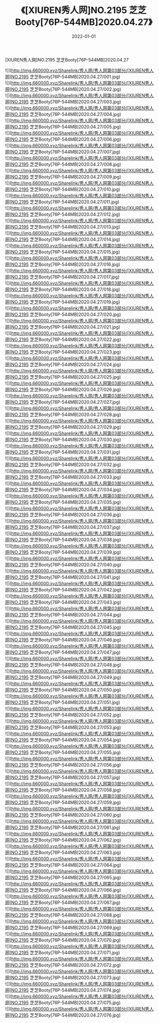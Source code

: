 ﻿---
layout: post
title:  《[XIUREN秀人网]NO.2195 芝芝Booty[76P-544MB]2020.04.27》
date:   2022-01-01
img: http://img.660000.xyz/Sharelink/秀人网/秀人网第03部分/[XIUREN秀人网]NO.2195 芝芝Booty[76P-544MB]2020.04.27/000.jpg
categories: [美女, 清纯, 唯美]
---

[XIUREN秀人网]NO.2195 芝芝Booty[76P-544MB]2020.04.27

 ![](http://img.660000.xyz/Sharelink/秀人网/秀人网第03部分/[XIUREN秀人网]NO.2195 芝芝Booty[76P-544MB]2020.04.27/001.jpg) <br>![](http://img.660000.xyz/Sharelink/秀人网/秀人网第03部分/[XIUREN秀人网]NO.2195 芝芝Booty[76P-544MB]2020.04.27/002.jpg) <br>![](http://img.660000.xyz/Sharelink/秀人网/秀人网第03部分/[XIUREN秀人网]NO.2195 芝芝Booty[76P-544MB]2020.04.27/003.jpg) <br>![](http://img.660000.xyz/Sharelink/秀人网/秀人网第03部分/[XIUREN秀人网]NO.2195 芝芝Booty[76P-544MB]2020.04.27/004.jpg) <br>![](http://img.660000.xyz/Sharelink/秀人网/秀人网第03部分/[XIUREN秀人网]NO.2195 芝芝Booty[76P-544MB]2020.04.27/005.jpg) <br>![](http://img.660000.xyz/Sharelink/秀人网/秀人网第03部分/[XIUREN秀人网]NO.2195 芝芝Booty[76P-544MB]2020.04.27/006.jpg) <br>![](http://img.660000.xyz/Sharelink/秀人网/秀人网第03部分/[XIUREN秀人网]NO.2195 芝芝Booty[76P-544MB]2020.04.27/007.jpg) <br>![](http://img.660000.xyz/Sharelink/秀人网/秀人网第03部分/[XIUREN秀人网]NO.2195 芝芝Booty[76P-544MB]2020.04.27/008.jpg) <br>![](http://img.660000.xyz/Sharelink/秀人网/秀人网第03部分/[XIUREN秀人网]NO.2195 芝芝Booty[76P-544MB]2020.04.27/009.jpg) <br>![](http://img.660000.xyz/Sharelink/秀人网/秀人网第03部分/[XIUREN秀人网]NO.2195 芝芝Booty[76P-544MB]2020.04.27/010.jpg) <br>![](http://img.660000.xyz/Sharelink/秀人网/秀人网第03部分/[XIUREN秀人网]NO.2195 芝芝Booty[76P-544MB]2020.04.27/011.jpg) <br>![](http://img.660000.xyz/Sharelink/秀人网/秀人网第03部分/[XIUREN秀人网]NO.2195 芝芝Booty[76P-544MB]2020.04.27/012.jpg) <br>![](http://img.660000.xyz/Sharelink/秀人网/秀人网第03部分/[XIUREN秀人网]NO.2195 芝芝Booty[76P-544MB]2020.04.27/013.jpg) <br>![](http://img.660000.xyz/Sharelink/秀人网/秀人网第03部分/[XIUREN秀人网]NO.2195 芝芝Booty[76P-544MB]2020.04.27/014.jpg) <br>![](http://img.660000.xyz/Sharelink/秀人网/秀人网第03部分/[XIUREN秀人网]NO.2195 芝芝Booty[76P-544MB]2020.04.27/015.jpg) <br>![](http://img.660000.xyz/Sharelink/秀人网/秀人网第03部分/[XIUREN秀人网]NO.2195 芝芝Booty[76P-544MB]2020.04.27/016.jpg) <br>![](http://img.660000.xyz/Sharelink/秀人网/秀人网第03部分/[XIUREN秀人网]NO.2195 芝芝Booty[76P-544MB]2020.04.27/017.jpg) <br>![](http://img.660000.xyz/Sharelink/秀人网/秀人网第03部分/[XIUREN秀人网]NO.2195 芝芝Booty[76P-544MB]2020.04.27/018.jpg) <br>![](http://img.660000.xyz/Sharelink/秀人网/秀人网第03部分/[XIUREN秀人网]NO.2195 芝芝Booty[76P-544MB]2020.04.27/019.jpg) <br>![](http://img.660000.xyz/Sharelink/秀人网/秀人网第03部分/[XIUREN秀人网]NO.2195 芝芝Booty[76P-544MB]2020.04.27/020.jpg) <br>![](http://img.660000.xyz/Sharelink/秀人网/秀人网第03部分/[XIUREN秀人网]NO.2195 芝芝Booty[76P-544MB]2020.04.27/021.jpg) <br>![](http://img.660000.xyz/Sharelink/秀人网/秀人网第03部分/[XIUREN秀人网]NO.2195 芝芝Booty[76P-544MB]2020.04.27/022.jpg) <br>![](http://img.660000.xyz/Sharelink/秀人网/秀人网第03部分/[XIUREN秀人网]NO.2195 芝芝Booty[76P-544MB]2020.04.27/023.jpg) <br>![](http://img.660000.xyz/Sharelink/秀人网/秀人网第03部分/[XIUREN秀人网]NO.2195 芝芝Booty[76P-544MB]2020.04.27/024.jpg) <br>![](http://img.660000.xyz/Sharelink/秀人网/秀人网第03部分/[XIUREN秀人网]NO.2195 芝芝Booty[76P-544MB]2020.04.27/025.jpg) <br>![](http://img.660000.xyz/Sharelink/秀人网/秀人网第03部分/[XIUREN秀人网]NO.2195 芝芝Booty[76P-544MB]2020.04.27/026.jpg) <br>![](http://img.660000.xyz/Sharelink/秀人网/秀人网第03部分/[XIUREN秀人网]NO.2195 芝芝Booty[76P-544MB]2020.04.27/027.jpg) <br>![](http://img.660000.xyz/Sharelink/秀人网/秀人网第03部分/[XIUREN秀人网]NO.2195 芝芝Booty[76P-544MB]2020.04.27/028.jpg) <br>![](http://img.660000.xyz/Sharelink/秀人网/秀人网第03部分/[XIUREN秀人网]NO.2195 芝芝Booty[76P-544MB]2020.04.27/029.jpg) <br>![](http://img.660000.xyz/Sharelink/秀人网/秀人网第03部分/[XIUREN秀人网]NO.2195 芝芝Booty[76P-544MB]2020.04.27/030.jpg) <br>![](http://img.660000.xyz/Sharelink/秀人网/秀人网第03部分/[XIUREN秀人网]NO.2195 芝芝Booty[76P-544MB]2020.04.27/031.jpg) <br>![](http://img.660000.xyz/Sharelink/秀人网/秀人网第03部分/[XIUREN秀人网]NO.2195 芝芝Booty[76P-544MB]2020.04.27/032.jpg) <br>![](http://img.660000.xyz/Sharelink/秀人网/秀人网第03部分/[XIUREN秀人网]NO.2195 芝芝Booty[76P-544MB]2020.04.27/033.jpg) <br>![](http://img.660000.xyz/Sharelink/秀人网/秀人网第03部分/[XIUREN秀人网]NO.2195 芝芝Booty[76P-544MB]2020.04.27/034.jpg) <br>![](http://img.660000.xyz/Sharelink/秀人网/秀人网第03部分/[XIUREN秀人网]NO.2195 芝芝Booty[76P-544MB]2020.04.27/035.jpg) <br>![](http://img.660000.xyz/Sharelink/秀人网/秀人网第03部分/[XIUREN秀人网]NO.2195 芝芝Booty[76P-544MB]2020.04.27/036.jpg) <br>![](http://img.660000.xyz/Sharelink/秀人网/秀人网第03部分/[XIUREN秀人网]NO.2195 芝芝Booty[76P-544MB]2020.04.27/037.jpg) <br>![](http://img.660000.xyz/Sharelink/秀人网/秀人网第03部分/[XIUREN秀人网]NO.2195 芝芝Booty[76P-544MB]2020.04.27/038.jpg) <br>![](http://img.660000.xyz/Sharelink/秀人网/秀人网第03部分/[XIUREN秀人网]NO.2195 芝芝Booty[76P-544MB]2020.04.27/039.jpg) <br>![](http://img.660000.xyz/Sharelink/秀人网/秀人网第03部分/[XIUREN秀人网]NO.2195 芝芝Booty[76P-544MB]2020.04.27/040.jpg) <br>![](http://img.660000.xyz/Sharelink/秀人网/秀人网第03部分/[XIUREN秀人网]NO.2195 芝芝Booty[76P-544MB]2020.04.27/041.jpg) <br>![](http://img.660000.xyz/Sharelink/秀人网/秀人网第03部分/[XIUREN秀人网]NO.2195 芝芝Booty[76P-544MB]2020.04.27/042.jpg) <br>![](http://img.660000.xyz/Sharelink/秀人网/秀人网第03部分/[XIUREN秀人网]NO.2195 芝芝Booty[76P-544MB]2020.04.27/043.jpg) <br>![](http://img.660000.xyz/Sharelink/秀人网/秀人网第03部分/[XIUREN秀人网]NO.2195 芝芝Booty[76P-544MB]2020.04.27/044.jpg) <br>![](http://img.660000.xyz/Sharelink/秀人网/秀人网第03部分/[XIUREN秀人网]NO.2195 芝芝Booty[76P-544MB]2020.04.27/045.jpg) <br>![](http://img.660000.xyz/Sharelink/秀人网/秀人网第03部分/[XIUREN秀人网]NO.2195 芝芝Booty[76P-544MB]2020.04.27/046.jpg) <br>![](http://img.660000.xyz/Sharelink/秀人网/秀人网第03部分/[XIUREN秀人网]NO.2195 芝芝Booty[76P-544MB]2020.04.27/047.jpg) <br>![](http://img.660000.xyz/Sharelink/秀人网/秀人网第03部分/[XIUREN秀人网]NO.2195 芝芝Booty[76P-544MB]2020.04.27/048.jpg) <br>![](http://img.660000.xyz/Sharelink/秀人网/秀人网第03部分/[XIUREN秀人网]NO.2195 芝芝Booty[76P-544MB]2020.04.27/049.jpg) <br>![](http://img.660000.xyz/Sharelink/秀人网/秀人网第03部分/[XIUREN秀人网]NO.2195 芝芝Booty[76P-544MB]2020.04.27/050.jpg) <br>![](http://img.660000.xyz/Sharelink/秀人网/秀人网第03部分/[XIUREN秀人网]NO.2195 芝芝Booty[76P-544MB]2020.04.27/051.jpg) <br>![](http://img.660000.xyz/Sharelink/秀人网/秀人网第03部分/[XIUREN秀人网]NO.2195 芝芝Booty[76P-544MB]2020.04.27/052.jpg) <br>![](http://img.660000.xyz/Sharelink/秀人网/秀人网第03部分/[XIUREN秀人网]NO.2195 芝芝Booty[76P-544MB]2020.04.27/053.jpg) <br>![](http://img.660000.xyz/Sharelink/秀人网/秀人网第03部分/[XIUREN秀人网]NO.2195 芝芝Booty[76P-544MB]2020.04.27/054.jpg) <br>![](http://img.660000.xyz/Sharelink/秀人网/秀人网第03部分/[XIUREN秀人网]NO.2195 芝芝Booty[76P-544MB]2020.04.27/055.jpg) <br>![](http://img.660000.xyz/Sharelink/秀人网/秀人网第03部分/[XIUREN秀人网]NO.2195 芝芝Booty[76P-544MB]2020.04.27/056.jpg) <br>![](http://img.660000.xyz/Sharelink/秀人网/秀人网第03部分/[XIUREN秀人网]NO.2195 芝芝Booty[76P-544MB]2020.04.27/057.jpg) <br>![](http://img.660000.xyz/Sharelink/秀人网/秀人网第03部分/[XIUREN秀人网]NO.2195 芝芝Booty[76P-544MB]2020.04.27/058.jpg) <br>![](http://img.660000.xyz/Sharelink/秀人网/秀人网第03部分/[XIUREN秀人网]NO.2195 芝芝Booty[76P-544MB]2020.04.27/059.jpg) <br>![](http://img.660000.xyz/Sharelink/秀人网/秀人网第03部分/[XIUREN秀人网]NO.2195 芝芝Booty[76P-544MB]2020.04.27/060.jpg) <br>![](http://img.660000.xyz/Sharelink/秀人网/秀人网第03部分/[XIUREN秀人网]NO.2195 芝芝Booty[76P-544MB]2020.04.27/061.jpg) <br>![](http://img.660000.xyz/Sharelink/秀人网/秀人网第03部分/[XIUREN秀人网]NO.2195 芝芝Booty[76P-544MB]2020.04.27/062.jpg) <br>![](http://img.660000.xyz/Sharelink/秀人网/秀人网第03部分/[XIUREN秀人网]NO.2195 芝芝Booty[76P-544MB]2020.04.27/063.jpg) <br>![](http://img.660000.xyz/Sharelink/秀人网/秀人网第03部分/[XIUREN秀人网]NO.2195 芝芝Booty[76P-544MB]2020.04.27/064.jpg) <br>![](http://img.660000.xyz/Sharelink/秀人网/秀人网第03部分/[XIUREN秀人网]NO.2195 芝芝Booty[76P-544MB]2020.04.27/065.jpg) <br>![](http://img.660000.xyz/Sharelink/秀人网/秀人网第03部分/[XIUREN秀人网]NO.2195 芝芝Booty[76P-544MB]2020.04.27/066.jpg) <br>![](http://img.660000.xyz/Sharelink/秀人网/秀人网第03部分/[XIUREN秀人网]NO.2195 芝芝Booty[76P-544MB]2020.04.27/067.jpg) <br>![](http://img.660000.xyz/Sharelink/秀人网/秀人网第03部分/[XIUREN秀人网]NO.2195 芝芝Booty[76P-544MB]2020.04.27/068.jpg) <br>![](http://img.660000.xyz/Sharelink/秀人网/秀人网第03部分/[XIUREN秀人网]NO.2195 芝芝Booty[76P-544MB]2020.04.27/069.jpg) <br>![](http://img.660000.xyz/Sharelink/秀人网/秀人网第03部分/[XIUREN秀人网]NO.2195 芝芝Booty[76P-544MB]2020.04.27/070.jpg) <br>![](http://img.660000.xyz/Sharelink/秀人网/秀人网第03部分/[XIUREN秀人网]NO.2195 芝芝Booty[76P-544MB]2020.04.27/071.jpg) <br>![](http://img.660000.xyz/Sharelink/秀人网/秀人网第03部分/[XIUREN秀人网]NO.2195 芝芝Booty[76P-544MB]2020.04.27/072.jpg) <br>![](http://img.660000.xyz/Sharelink/秀人网/秀人网第03部分/[XIUREN秀人网]NO.2195 芝芝Booty[76P-544MB]2020.04.27/073.jpg) <br>![](http://img.660000.xyz/Sharelink/秀人网/秀人网第03部分/[XIUREN秀人网]NO.2195 芝芝Booty[76P-544MB]2020.04.27/074.jpg) <br>![](http://img.660000.xyz/Sharelink/秀人网/秀人网第03部分/[XIUREN秀人网]NO.2195 芝芝Booty[76P-544MB]2020.04.27/075.jpg) <br>![](http://img.660000.xyz/Sharelink/秀人网/秀人网第03部分/[XIUREN秀人网]NO.2195 芝芝Booty[76P-544MB]2020.04.27/076.jpg) <br>